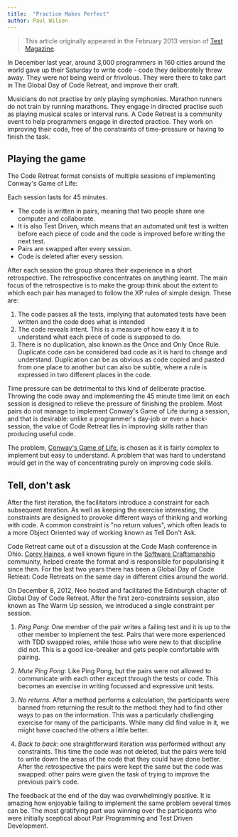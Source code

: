 ```yaml
---
title:  "Practice Makes Perfect"
author: Paul Wilson
---
```


> This article originally appeared in the February 2013 version of [Test Magazine](http//www.testmagazine.co.uk).

In December last year, around 3,000 programmers in 160 cities around the world gave up their Saturday to write code - code they deliberately threw away. They were not being weird or frivolous. They were there to take part in The Global Day of Code Retreat, and improve their craft.

Musicians do not practise by only playing symphonies. Marathon runners do not train by running marathons. They engage in directed practise such as playing musical scales or interval runs. A Code Retreat is a community event to help programmers engage in directed practice. They work on improving their code, free of the constraints of time-pressure or having to finish the task.

## Playing the game

The Code Retreat format consists of multiple sessions of implementing Conway's Game of Life:

Each session lasts for 45 minutes.

* The code is written in pairs, meaning that two people share one computer and collaborate.
* It is also Test Driven, which means that an automated unit test is written before each piece of code and the code is improved before writing the next test.
* Pairs are swapped after every session.
* Code is deleted after every session.

After each session the group shares their experience in a short retrospective. The retrospective concentrates on anything learnt. The main focus of the retrospective is to make the group think about the extent to which each pair has managed to follow the XP rules of simple design. These are:

1. The code passes all the tests, implying that automated tests have been written and the code does what is intended
2. The code reveals intent. This is a measure of how easy it is to understand what each piece of code is supposed to do.
3. There is no duplication, also known as the Once and Only Once Rule. Duplicate code can be considered bad code as it is hard to change and understand. Duplication can be as obvious as code copied and pasted from one place to another but can also be subtle, where a rule is expressed in two different places in the code.

Time pressure can be detrimental to this kind of deliberate practise. Throwing the code away and implementing the 45 minute time limit on each session is designed to relieve the pressure of finishing the problem. Most pairs do not manage to implement Conway's Game of Life during a session, and that is desirable: unlike a programmer's day-job or even a hack-session, the value of Code Retreat lies in improving skills rather than producing useful code.

The problem, [Conway's Game of Life](http://en.wikipedia.org/wiki/Conway's_Game_of_Life), is chosen as it is fairly complex to implement but easy to understand. A problem that was hard to understand would get in the way of concentrating purely on improving code skills.

## Tell, don't ask
After the first iteration, the facilitators introduce a constraint for each subsequent iteration. As well as keeping the exercise interesting, the constraints are designed to provoke different ways of thinking and working with code. A common constraint is "no return values", which often leads to a more Object Oriented way of working known as Tell Don't Ask.

Code Retreat came out of a discussion at the Code Mash conference in Ohio. [Corey Haines](https://twitter.com/coreyhaines), a well known figure in the [Software Craftsmanship](http://en.wikipedia.org/wiki/Software_craftsmanship) community, helped create the format and is responsible for popularising it since then. For the last two years there has been a Global Day of Code Retreat: Code Retreats on the same day in different cities around the world.

On December 8, 2012, Neo hosted and facilitated the Edinburgh chapter of Global Day of Code Retreat. After the first zero-constraints session, also known as The Warm Up session, we introduced a single constraint per session.

1. _Ping Pong_: One member of the pair writes a failing test and it is up to the other member to implement the test. Pairs that were more experienced with TDD swapped roles, while those who were new to that discipline did not. This is a good ice-breaker and gets people comfortable with pairing.

2. _Mute Ping Pong_: Like Ping Pong, but the pairs were not allowed to communicate with each other except through the tests or code. This becomes an exercise in writing focussed and expressive unit tests.

3. _No returns_. After a method performs a calculation, the participants were banned from returning the result to the method: they had to find other ways to pas on the information. This was a particularly challenging exercise for many of the participants. While many did find value in it, we might have coached the others a little better.

4. _Back to back_: one straightforward iteration was performed without any constraints. This time the code was not deleted, but the pairs were told to write down the areas of the code that they could have done better. After the retrospective the pairs were kept the same but the code was swapped: other pairs were given the task of trying to improve the previous pair’s code.

The feedback at the end of the day was overwhelmingly positive. It is amazing how enjoyable failing to implement the same problem several times can be. The most gratifying part was winning over the participants who were initially sceptical about Pair Programming and Test Driven Development.
